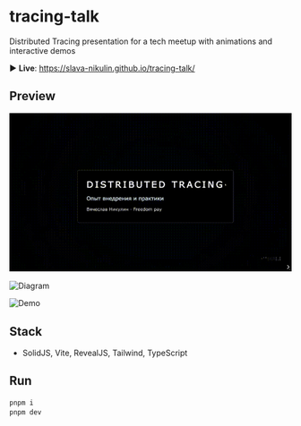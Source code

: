 # tracing-talk

Distributed Tracing presentation for a tech meetup with animations and interactive demos

▶️ **Live**: https://slava-nikulin.github.io/tracing-talk/

## Preview

![Intro](./media/readme/preview-1.gif)

![Diagram](./media/readme/preview-2.gif)

![Demo](./media/readme/preview-3.gif)

## Stack

- SolidJS, Vite, RevealJS, Tailwind, TypeScript

## Run

```bash
pnpm i
pnpm dev
```
